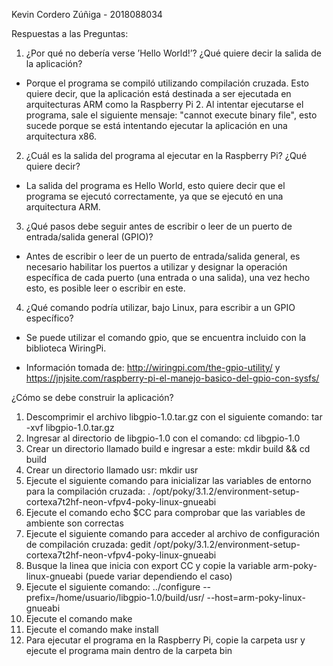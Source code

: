Kevin Cordero Zúñiga - 2018088034

Respuestas a las Preguntas:

1. ¿Por qué no debería verse ’Hello World!’? ¿Qué quiere decir la salida de la aplicación?
- Porque el programa se compiló utilizando compilación cruzada. Esto quiere decir, que la aplicación está destinada a ser ejecutada en
arquitecturas ARM como la Raspberry Pi 2. Al intentar ejecutarse el programa, sale el siguiente mensaje:
"cannot execute binary file", esto sucede porque se está intentando ejecutar la aplicación en una arquitectura x86.

2. ¿Cuál es la salida del programa al ejecutar en la Raspberry Pi? ¿Qué quiere decir?
- La salida del programa es Hello World, esto quiere decir que el programa se ejecutó correctamente, ya que se ejecutó en una
arquitectura ARM.

3. ¿Qué pasos debe seguir antes de escribir o leer de un puerto de entrada/salida general (GPIO)?
- Antes de escribir o leer de un puerto de entrada/salida general, es necesario habilitar los puertos a utilizar y designar la operación específica de cada puerto (una entrada
o una salida), una vez hecho esto, es posible leer o escribir en este.

4. ¿Qué comando podría utilizar, bajo Linux, para escribir a un GPIO específico?
- Se puede utilizar el comando gpio, que se encuentra incluido con la biblioteca WiringPi.

- Información tomada de: http://wiringpi.com/the-gpio-utility/ y https://jnjsite.com/raspberry-pi-el-manejo-basico-del-gpio-con-sysfs/

¿Cómo se debe construir la aplicación?

1. Descomprimir el archivo libgpio-1.0.tar.gz con el siguiente comando: tar -xvf libgpio-1.0.tar.gz
2. Ingresar al directorio de libgpio-1.0 con el comando: cd libgpio-1.0
3. Crear un directorio llamado build e ingresar a este: mkdir build && cd build
4. Crear un directorio llamado usr: mkdir usr
5. Ejecute el siguiente comando para inicializar las variables de entorno para la compilación cruzada: . /opt/poky/3.1.2/environment-setup-cortexa7t2hf-neon-vfpv4-poky-linux-gnueabi
6. Ejecute el comando echo $CC para comprobar que las variables de ambiente son correctas
7. Ejecute el siguiente comando para acceder al archivo de configuración de compilación cruzada: gedit /opt/poky/3.1.2/environment-setup-cortexa7t2hf-neon-vfpv4-poky-linux-gnueabi
8. Busque la linea que inicia con export CC y copie la variable arm-poky-linux-gnueabi (puede variar dependiendo el caso)
9. Ejecute el siguiente comando: ../configure --prefix=/home/usuario/libgpio-1.0/build/usr/ --host=arm-poky-linux-gnueabi
10. Ejecute el comando make
11. Ejecute el comando make install
12. Para ejecutar el programa en la Raspberry Pi, copie la carpeta usr y ejecute el programa main dentro de la carpeta bin